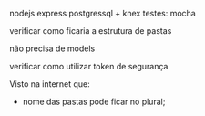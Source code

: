 nodejs
express
postgressql + knex
testes: mocha

verificar como ficaria a estrutura de pastas

não precisa de models

verificar como utilizar token de segurança

Visto na internet que:
- nome das pastas pode ficar no plural;